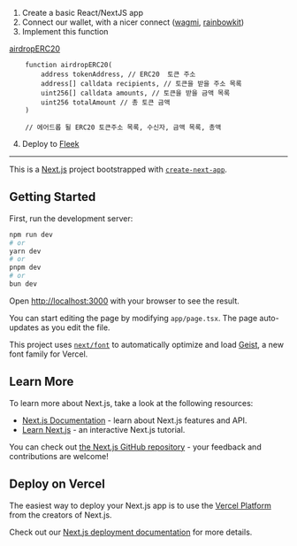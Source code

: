 
1. Create a basic React/NextJS app 
2. Connect our wallet, with a nicer connect ([wagmi](https://wagmi.sh/), [rainbowkit](https://www.rainbowkit.com/))
3. Implement this function

[airdropERC20](https://github.com/Cyfrin/TSender/blob/main/src/reference/TSenderReference.sol)

```solidity
    function airdropERC20(
        address tokenAddress, // ERC20  토큰 주소
        address[] calldata recipients, // 토큰을 받을 주소 목록
        uint256[] calldata amounts, // 토큰을 받을 금액 목록
        uint256 totalAmount // 총 토큰 금액
    )

    // 에어드롭 될 ERC20 토큰주소 목록, 수신자, 금액 목록, 총액 
```
4. Deploy to [Fleek](https://fleek.xyz/)

---

This is a [Next.js](https://nextjs.org) project bootstrapped with [`create-next-app`](https://nextjs.org/docs/app/api-reference/cli/create-next-app).

## Getting Started

First, run the development server:

```bash
npm run dev
# or
yarn dev
# or
pnpm dev
# or
bun dev
```

Open [http://localhost:3000](http://localhost:3000) with your browser to see the result.

You can start editing the page by modifying `app/page.tsx`. The page auto-updates as you edit the file.

This project uses [`next/font`](https://nextjs.org/docs/app/building-your-application/optimizing/fonts) to automatically optimize and load [Geist](https://vercel.com/font), a new font family for Vercel.

## Learn More

To learn more about Next.js, take a look at the following resources:

- [Next.js Documentation](https://nextjs.org/docs) - learn about Next.js features and API.
- [Learn Next.js](https://nextjs.org/learn) - an interactive Next.js tutorial.

You can check out [the Next.js GitHub repository](https://github.com/vercel/next.js) - your feedback and contributions are welcome!

## Deploy on Vercel

The easiest way to deploy your Next.js app is to use the [Vercel Platform](https://vercel.com/new?utm_medium=default-template&filter=next.js&utm_source=create-next-app&utm_campaign=create-next-app-readme) from the creators of Next.js.

Check out our [Next.js deployment documentation](https://nextjs.org/docs/app/building-your-application/deploying) for more details.
